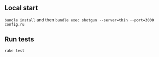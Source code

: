 ## Local start
```bundle install```
and then
```bundle exec shotgun --server=thin --port=3000 config.ru```
## Run tests
```rake test```
